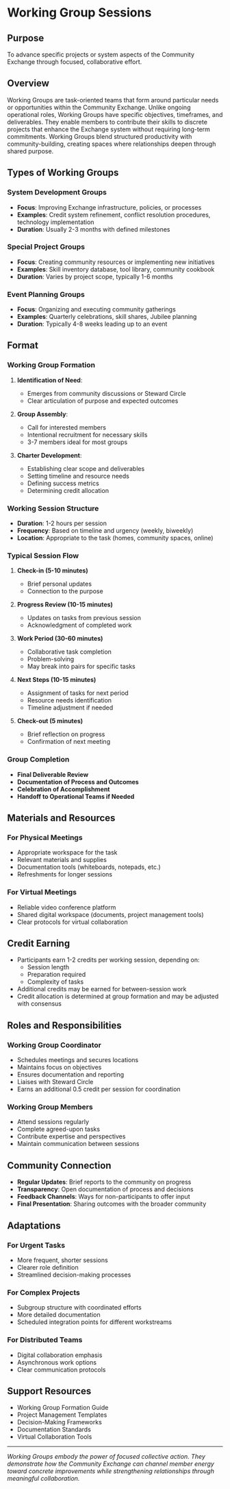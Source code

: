 # Working Group Sessions

## Purpose
To advance specific projects or system aspects of the Community Exchange through focused, collaborative effort.

## Overview
Working Groups are task-oriented teams that form around particular needs or opportunities within the Community Exchange. Unlike ongoing operational roles, Working Groups have specific objectives, timeframes, and deliverables. They enable members to contribute their skills to discrete projects that enhance the Exchange system without requiring long-term commitments. Working Groups blend structured productivity with community-building, creating spaces where relationships deepen through shared purpose.

## Types of Working Groups

### System Development Groups
- **Focus**: Improving Exchange infrastructure, policies, or processes
- **Examples**: Credit system refinement, conflict resolution procedures, technology implementation
- **Duration**: Usually 2-3 months with defined milestones

### Special Project Groups
- **Focus**: Creating community resources or implementing new initiatives
- **Examples**: Skill inventory database, tool library, community cookbook
- **Duration**: Varies by project scope, typically 1-6 months

### Event Planning Groups
- **Focus**: Organizing and executing community gatherings
- **Examples**: Quarterly celebrations, skill shares, Jubilee planning
- **Duration**: Typically 4-8 weeks leading up to an event

## Format

### Working Group Formation
1. **Identification of Need**:
   - Emerges from community discussions or Steward Circle
   - Clear articulation of purpose and expected outcomes
   
2. **Group Assembly**:
   - Call for interested members
   - Intentional recruitment for necessary skills
   - 3-7 members ideal for most groups
   
3. **Charter Development**:
   - Establishing clear scope and deliverables
   - Setting timeline and resource needs
   - Defining success metrics
   - Determining credit allocation

### Working Session Structure
- **Duration**: 1-2 hours per session
- **Frequency**: Based on timeline and urgency (weekly, biweekly)
- **Location**: Appropriate to the task (homes, community spaces, online)

### Typical Session Flow
1. **Check-in (5-10 minutes)**
   - Brief personal updates
   - Connection to the purpose
   
2. **Progress Review (10-15 minutes)**
   - Updates on tasks from previous session
   - Acknowledgment of completed work
   
3. **Work Period (30-60 minutes)**
   - Collaborative task completion
   - Problem-solving
   - May break into pairs for specific tasks
   
4. **Next Steps (10-15 minutes)**
   - Assignment of tasks for next period
   - Resource needs identification
   - Timeline adjustment if needed
   
5. **Check-out (5 minutes)**
   - Brief reflection on progress
   - Confirmation of next meeting

### Group Completion
- **Final Deliverable Review**
- **Documentation of Process and Outcomes**
- **Celebration of Accomplishment**
- **Handoff to Operational Teams if Needed**

## Materials and Resources

### For Physical Meetings
- Appropriate workspace for the task
- Relevant materials and supplies
- Documentation tools (whiteboards, notepads, etc.)
- Refreshments for longer sessions

### For Virtual Meetings
- Reliable video conference platform
- Shared digital workspace (documents, project management tools)
- Clear protocols for virtual collaboration

## Credit Earning
- Participants earn 1-2 credits per working session, depending on:
  - Session length
  - Preparation required
  - Complexity of tasks
- Additional credits may be earned for between-session work
- Credit allocation is determined at group formation and may be adjusted with consensus

## Roles and Responsibilities

### Working Group Coordinator
- Schedules meetings and secures locations
- Maintains focus on objectives
- Ensures documentation and reporting
- Liaises with Steward Circle
- Earns an additional 0.5 credit per session for coordination

### Working Group Members
- Attend sessions regularly
- Complete agreed-upon tasks
- Contribute expertise and perspectives
- Maintain communication between sessions

## Community Connection
- **Regular Updates**: Brief reports to the community on progress
- **Transparency**: Open documentation of process and decisions
- **Feedback Channels**: Ways for non-participants to offer input
- **Final Presentation**: Sharing outcomes with the broader community

## Adaptations

### For Urgent Tasks
- More frequent, shorter sessions
- Clearer role definition
- Streamlined decision-making processes

### For Complex Projects
- Subgroup structure with coordinated efforts
- More detailed documentation
- Scheduled integration points for different workstreams

### For Distributed Teams
- Digital collaboration emphasis
- Asynchronous work options
- Clear communication protocols

## Support Resources
- Working Group Formation Guide
- Project Management Templates
- Decision-Making Frameworks
- Documentation Standards
- Virtual Collaboration Tools

---

*Working Groups embody the power of focused collective action. They demonstrate how the Community Exchange can channel member energy toward concrete improvements while strengthening relationships through meaningful collaboration.*